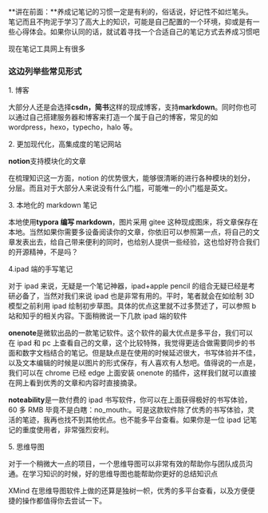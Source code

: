 **讲在前面：**养成记笔记的习惯一定是有利的，俗话说，好记性不如烂笔头。笔记而且不拘泥于学习了高大上的知识，可能是自己配置的一个环境，抑或是有一些心得体会。如果你认同的话，就试着寻找一个合适自己的笔记方式去养成习惯吧

现在笔记工具网上有很多

### 这边列举些常见形式

1\. 博客

大部分人还是会选择**csdn，简书**这样的现成博客，支持**markdown**。同时你也可以通过自己搭建服务器和博客来打造一个属于自己的博客，常见的如 wordpress，hexo，typecho，halo 等。

2\. 更加现代化，高集成度的笔记网站

**notion**支持模块化的文章

在梳理知识这一方面，notion 的优势很大，能够很清晰的进行各种模块的划分，分层。而且对于大部分人来说没有什么门槛，可能唯一的小门槛是英文。

3\. 本地化的 markdown 笔记

本地使用**typora 编写 markdown**，图片采用 gitee 这种现成图床，将文章保存在本地。当然如果你需要多设备阅读你的文章，你依旧可以参照第一点，将自己的文章发表出去，给自己带来便利的同时，也给别人提供一些经验，这也恰好符合我们的开源精神，不是吗？

4.ipad 端的手写笔记

对于 ipad 来说，无疑是一个笔记神器，ipad+apple pencil 的组合无疑已经是考研必备了，当然对我们来说 ipad 也是非常有用的。平时，笔者就会在如绘制 3D 模型之前利用 ipad 绘制初步草图。具体的优点这里就不过多赘述了，可以参照 b 站和知乎的相关内容。下面稍微说一下几款 ipad 端的软件

**onenote**是微软出品的一款笔记软件。这个软件的最大优点是多平台，我们可以在 ipad 和 pc 上查看自己的文章，这个比较特殊，我觉得更适合做需要同步的书面和数字文档结合的笔记。但是缺点是在使用的时候延迟很大，书写体验并不佳，以及文本编辑的时候是以图片的形式保存，有人喜欢有人愁吧。值得说的一点是，我们可以在 chrome 已经 edge 上面安装 onenote 的插件，这样我们就可以直接在网上看到优秀的文章和内容时直接摘录。

**noteability**是一款付费的 ipad 书写软件，你可以在上面获得极好的书写体验，60 多 RMB 毕竟不是白瞎：no_mouth:。可是这款软件除了优秀的书写体验，灵活的笔迹，我再也找不到其他优点。也不能多平台查看。如果你是一位 ipad 记笔记的重度使用者，非常强烈安利。

5\. 思维导图

对于一个稍微大一点的项目，一个思维导图可以非常有效的帮助你与团队成员沟通。在学习知识的时候，好的思维导图也能帮助你更好的总结知识点

XMind 在思维导图软件上做的还算是独树一帜，优秀的多平台查看，以及方便便捷的操作都值得你去尝试一下。

